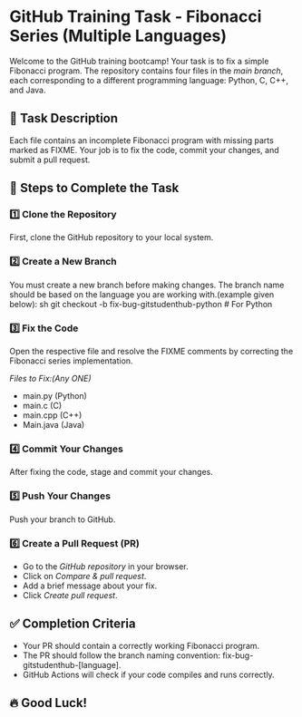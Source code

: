 # GitHub Training Task - Fibonacci Series (Multiple Languages)
       
Welcome to the GitHub training bootcamp! Your task is to fix a simple Fibonacci program. The repository contains four files in the *main branch*, each corresponding to a different programming language: Python, C, C++, and Java.

## 📌 Task Description
Each file contains an incomplete Fibonacci program with missing parts marked as FIXME. Your job is to fix the code, commit your changes, and submit a pull request.

## 🚀 Steps to Complete the Task

### 1️⃣ Clone the Repository
First, clone the GitHub repository to your local system.

### 2️⃣ Create a New Branch
You must create a new branch before making changes. The branch name should be based on the language you are working with.(example given below):
sh
git checkout -b fix-bug-gitstudenthub-python  # For Python

### 3️⃣ Fix the Code
Open the respective file and resolve the FIXME comments by correcting the Fibonacci series implementation.

*Files to Fix:(Any ONE)*
- main.py (Python)
- main.c (C)
- main.cpp (C++)
- Main.java (Java)

### 4️⃣ Commit Your Changes
After fixing the code, stage and commit your changes.

### 5️⃣ Push Your Changes
Push your branch to GitHub.

### 6️⃣ Create a Pull Request (PR)
- Go to the *GitHub repository* in your browser.
- Click on *Compare & pull request*.
- Add a brief message about your fix.
- Click *Create pull request*.

## ✅ Completion Criteria
- Your PR should contain a correctly working Fibonacci program.
- The PR should follow the branch naming convention: fix-bug-gitstudenthub-[language].
- GitHub Actions will check if your code compiles and runs correctly.

## 🔥 Good Luck!
